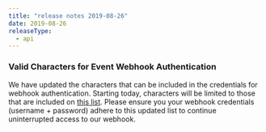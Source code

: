 ```yaml
---
title: "release notes 2019-08-26"
date: 2019-08-26
releaseType:
  - api
---
```


### Valid Characters for Event Webhook Authentication 

We have updated the characters that can be included in the credentials for webhook authentication. Starting today, characters will be limited to those that are included on [this list]({{root_url}}/ui/sending-email/editor/). Please ensure you your webhook credentials (username + password) adhere to this updated list to continue uninterrupted access to our webhook.